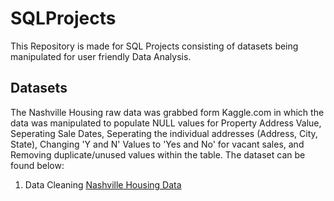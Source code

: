 # SQLProjects

This Repository is made for SQL Projects consisting of datasets being manipulated for user friendly Data Analysis.
## Datasets
The Nashville Housing raw data was grabbed form Kaggle.com in which the data was manipulated to populate NULL values for Property Address Value, 
Seperating Sale Dates, Seperating the individual addresses (Address, City, State), Changing 'Y and N' Values to 'Yes and No' for vacant sales,
and Removing duplicate/unused values within the table. The dataset can be found below:
  1. Data Cleaning [Nashville Housing Data](https://www.kaggle.com/tmthyjames/nashville-housing-data-1/data)
